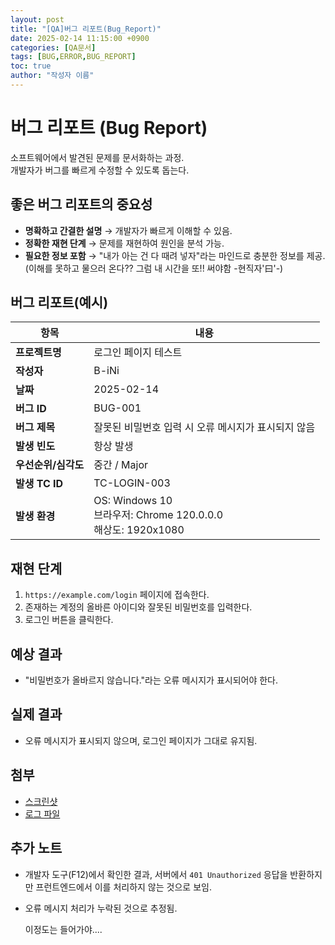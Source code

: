 ```yaml
---
layout: post
title: "[QA]버그 리포트(Bug_Report)"
date: 2025-02-14 11:15:00 +0900
categories: [QA문서]
tags: [BUG,ERROR,BUG_REPORT]
toc: true
author: "작성자 이름"
---
```



# 버그 리포트 (Bug Report)

소프트웨어에서 발견된 문제를 문서화하는 과정.  
개발자가 버그를 빠르게 수정할 수 있도록 돕는다.

## 좋은 버그 리포트의 중요성

- **명확하고 간결한 설명** → 개발자가 빠르게 이해할 수 있음.  
- **정확한 재현 단계** → 문제를 재현하여 원인을 분석 가능.  
- **필요한 정보 포함** → "내가 아는 건 다 때려 넣자"라는 마인드로 충분한 정보를 제공.(이해를 못하고 물으러 온다?? 그럼 내 시간을 또!! 써야함 -현직자'曰'-)  

  

## 버그 리포트(예시)

| 항목 | 내용 |
|------|------|
| **프로젝트명** | 로그인 페이지 테스트 |
| **작성자** | B-iNi |
| **날짜** | 2025-02-14 |
| **버그 ID** | BUG-001 |
| **버그 제목** | 잘못된 비밀번호 입력 시 오류 메시지가 표시되지 않음 |
| **발생 빈도** | 항상 발생 |
| **우선순위/심각도** | 중간 / Major |
| **발생 TC ID** | TC-LOGIN-003 |
| **발생 환경** | OS: Windows 10  <br> 브라우저: Chrome 120.0.0.0  <br> 해상도: 1920x1080 |

## 재현 단계
1. `https://example.com/login` 페이지에 접속한다.  
2. 존재하는 계정의 올바른 아이디와 잘못된 비밀번호를 입력한다.  
3. 로그인 버튼을 클릭한다.  

## 예상 결과
- "비밀번호가 올바르지 않습니다."라는 오류 메시지가 표시되어야 한다.  

## 실제 결과
- 오류 메시지가 표시되지 않으며, 로그인 페이지가 그대로 유지됨.  

## 첨부
- [스크린샷](https://example.com/screenshot.png)  
- [로그 파일](https://example.com/log.txt)  

## 추가 노트
- 개발자 도구(F12)에서 확인한 결과, 서버에서 `401 Unauthorized` 응답을 반환하지만 프런트엔드에서 이를 처리하지 않는 것으로 보임.  
- 오류 메시지 처리가 누락된 것으로 추정됨.

    이정도는 들어가야....


